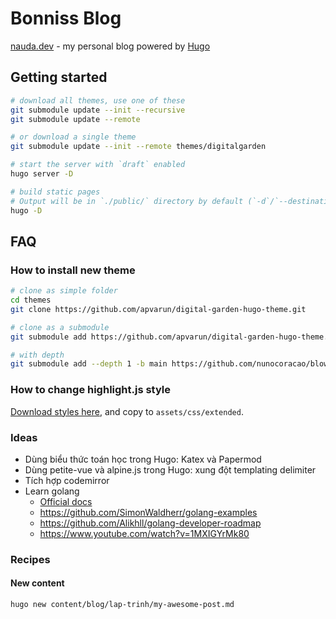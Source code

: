 # Bonniss Blog

[nauda.dev](https://nauda.dev) - my personal blog powered by [Hugo](https://gohugo.io/getting-started/quick-start/)

## Getting started

```zsh
# download all themes, use one of these
git submodule update --init --recursive
git submodule update --remote

# or download a single theme
git submodule update --init --remote themes/digitalgarden

# start the server with `draft` enabled
hugo server -D

# build static pages
# Output will be in `./public/` directory by default (`-d`/`--destination` flag to change it, or set `publishdir` in the config file)
hugo -D
```

## FAQ

### How to install new theme

```bash
# clone as simple folder
cd themes
git clone https://github.com/apvarun/digital-garden-hugo-theme.git

# clone as a submodule
git submodule add https://github.com/apvarun/digital-garden-hugo-theme.git themes/digitalgarden

# with depth
git submodule add --depth 1 -b main https://github.com/nunocoracao/blowfish.git themes/blowfish
```

### How to change highlight.js style

[Download styles here](https://github.com/highlightjs/highlight.js/tree/main/src/styles), and copy to `assets/css/extended`.

### Ideas

- Dùng biểu thức toán học trong Hugo: Katex và Papermod
- Dùng petite-vue và alpine.js trong Hugo: xung đột templating delimiter
- Tích hợp codemirror
- Learn golang
  - [Official docs]()
  - https://github.com/SimonWaldherr/golang-examples
  - https://github.com/Alikhll/golang-developer-roadmap
  - https://www.youtube.com/watch?v=1MXIGYrMk80

### Recipes

#### New content

```sh
hugo new content/blog/lap-trinh/my-awesome-post.md
```
